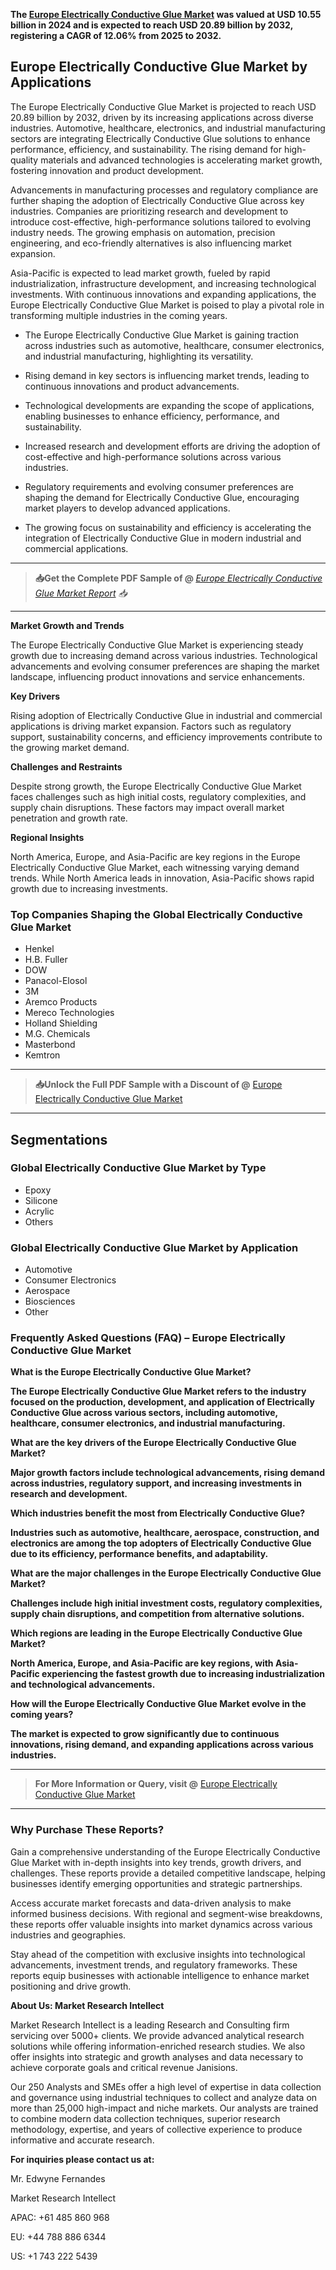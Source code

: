 <p><strong>The <a href="https://www.marketresearchintellect.com/download-sample/?rid=946136&amp;utm_source=Pulse-April-Europe&amp;utm_medium=852">Europe Electrically Conductive Glue Market</a> was valued at USD 10.55 billion in 2024 and is expected to reach USD 20.89 billion by 2032, registering a CAGR of 12.06% from 2025 to 2032.</strong></p><h2>Europe Electrically Conductive Glue Market by Applications&nbsp;</h2><p><p>The Europe Electrically Conductive Glue Market is projected to reach USD 20.89 billion by 2032, driven by its increasing applications across diverse industries. Automotive, healthcare, electronics, and industrial manufacturing sectors are integrating Electrically Conductive Glue solutions to enhance performance, efficiency, and sustainability. The rising demand for high-quality materials and advanced technologies is accelerating market growth, fostering innovation and product development.</p><p>Advancements in manufacturing processes and regulatory compliance are further shaping the adoption of Electrically Conductive Glue across key industries. Companies are prioritizing research and development to introduce cost-effective, high-performance solutions tailored to evolving industry needs. The growing emphasis on automation, precision engineering, and eco-friendly alternatives is also influencing market expansion.</p><p>Asia-Pacific is expected to lead market growth, fueled by rapid industrialization, infrastructure development, and increasing technological investments. With continuous innovations and expanding applications, the Europe Electrically Conductive Glue Market is poised to play a pivotal role in transforming multiple industries in the coming years.</p></p><ul><li><p>The Europe Electrically Conductive Glue Market is gaining traction across industries such as automotive, healthcare, consumer electronics, and industrial manufacturing, highlighting its versatility.</p></li><li><p>Rising demand in key sectors is influencing market trends, leading to continuous innovations and product advancements.</p></li><li><p>Technological developments are expanding the scope of applications, enabling businesses to enhance efficiency, performance, and sustainability.</p></li><li><p>Increased research and development efforts are driving the adoption of cost-effective and high-performance solutions across various industries.</p></li><li><p>Regulatory requirements and evolving consumer preferences are shaping the demand for Electrically Conductive Glue, encouraging market players to develop advanced applications.</p></li><li><p>The growing focus on sustainability and efficiency is accelerating the integration of Electrically Conductive Glue in modern industrial and commercial applications.</p></li></ul><hr /><blockquote><p><strong><span class="font-[700]">📥Get the Complete PDF Sample of @ </span></strong><em><span class="font-[700]"><a href="https://www.marketresearchintellect.com/download-sample/?rid=946136&amp;utm_source=Pulse-April-Europe&amp;utm_medium=852" target="_blank" data-tracking-control-name="article-ssr-frontend-pulse_little-text-block" data-tracking-will-navigate="" data-test-link="">Europe Electrically Conductive Glue Market Report</a>&nbsp;📥</span></em></p></blockquote><hr /><p class="" data-start="77" data-end="360"><strong data-start="77" data-end="105">Market Growth and Trends</strong></p><p class="" data-start="77" data-end="360">The Europe Electrically Conductive Glue Market is experiencing steady growth due to increasing demand across various industries. Technological advancements and evolving consumer preferences are shaping the market landscape, influencing product innovations and service enhancements.</p><p class="" data-start="362" data-end="606"><strong data-start="362" data-end="377">Key Drivers</strong></p><p class="" data-start="362" data-end="606">Rising adoption of Electrically Conductive Glue in industrial and commercial applications is driving market expansion. Factors such as regulatory support, sustainability concerns, and efficiency improvements contribute to the growing market demand.</p><p class="" data-start="608" data-end="849"><strong data-start="608" data-end="637">Challenges and Restraints</strong></p><p class="" data-start="608" data-end="849">Despite strong growth, the Europe Electrically Conductive Glue Market faces challenges such as high initial costs, regulatory complexities, and supply chain disruptions. These factors may impact overall market penetration and growth rate.</p><p class="" data-start="851" data-end="1095"><strong data-start="851" data-end="872">Regional Insights</strong></p><p class="" data-start="851" data-end="1095">North America, Europe, and Asia-Pacific are key regions in the Europe Electrically Conductive Glue Market, each witnessing varying demand trends. While North America leads in innovation, Asia-Pacific shows rapid growth due to increasing investments.</p><p><h3>Top Companies Shaping the Global Electrically Conductive Glue Market </h3><ul><li>Henkel</li><li>H.B. Fuller</li><li>DOW</li><li>Panacol-Elosol</li><li>3M</li><li>Aremco Products</li><li>Mereco Technologies</li><li>Holland Shielding</li><li>M.G. Chemicals</li><li>Masterbond</li><li>Kemtron</li></ul></p><hr /><blockquote><p><strong>📥Unlock the Full PDF Sample with a Discount of @</strong> <a href="https://www.marketresearchintellect.com/ask-for-discount/?rid=946136&amp;utm_source=Pulse-April-Europe&amp;utm_medium=852">Europe Electrically Conductive Glue Market</a></p></blockquote><hr /><p><h2>Segmentations</h2><h3>Global Electrically Conductive Glue Market by Type</h3><ul><li>Epoxy</li><li>Silicone</li><li>Acrylic</li><li>Others</li></ul><h3>Global Electrically Conductive Glue Market by Application</h3><ul><li>Automotive</li><li>Consumer Electronics</li><li>Aerospace</li><li>Biosciences</li><li>Other</li></ul></p><h3><strong>Frequently Asked Questions (FAQ) &ndash; Europe Electrically Conductive Glue Market</strong></h3><p><strong>What is the Europe Electrically Conductive Glue Market?</strong></p><p><strong>The Europe Electrically Conductive Glue Market refers to the industry focused on the production, development, and application of Electrically Conductive Glue across various sectors, including automotive, healthcare, consumer electronics, and industrial manufacturing.</strong></p><p><strong>What are the key drivers of the Europe Electrically Conductive Glue Market?</strong></p><p><strong>Major growth factors include technological advancements, rising demand across industries, regulatory support, and increasing investments in research and development.</strong></p><p><strong>Which industries benefit the most from Electrically Conductive Glue?</strong></p><p><strong>Industries such as automotive, healthcare, aerospace, construction, and electronics are among the top adopters of Electrically Conductive Glue due to its efficiency, performance benefits, and adaptability.</strong></p><p><strong>What are the major challenges in the Europe Electrically Conductive Glue Market?</strong></p><p><strong>Challenges include high initial investment costs, regulatory complexities, supply chain disruptions, and competition from alternative solutions.</strong></p><p><strong>Which regions are leading in the Europe Electrically Conductive Glue Market?</strong></p><p><strong>North America, Europe, and Asia-Pacific are key regions, with Asia-Pacific experiencing the fastest growth due to increasing industrialization and technological advancements.</strong></p><p><strong>How will the Europe Electrically Conductive Glue Market evolve in the coming years?</strong></p><p><strong>The market is expected to grow significantly due to continuous innovations, rising demand, and expanding applications across various industries.</strong></p><hr /><blockquote><p><span class="font-[700]"><strong>For More Information or Query, visit&nbsp;@</strong>&nbsp;</span><span class="font-[700]"><a href="https://www.marketresearchintellect.com/product/global-electrically-conductive-glue-market/?utm_source=Linkedin&utm_medium=852" target="_blank" data-tracking-control-name="article-ssr-frontend-pulse_little-text-block" data-tracking-will-navigate="" data-test-link="">Europe Electrically Conductive Glue Market</a></span></p></blockquote><hr /><h3><strong data-start="0" data-end="31">Why Purchase These Reports?</strong></h3><p class="" data-start="35" data-end="297">Gain a comprehensive understanding of the Europe Electrically Conductive Glue Market with in-depth insights into key trends, growth drivers, and challenges. These reports provide a detailed competitive landscape, helping businesses identify emerging opportunities and strategic partnerships.</p><p class="" data-start="299" data-end="540">Access accurate market forecasts and data-driven analysis to make informed business decisions. With regional and segment-wise breakdowns, these reports offer valuable insights into market dynamics across various industries and geographies.</p><p class="" data-start="542" data-end="784">Stay ahead of the competition with exclusive insights into technological advancements, investment trends, and regulatory frameworks. These reports equip businesses with actionable intelligence to enhance market positioning and drive growth.</p><p><strong><span class="font-[700]">About Us: Market Research Intellect</span></strong></p><p><span class="">Market Research Intellect is a leading Research and Consulting firm servicing over 5000+ clients. We provide advanced analytical research solutions while offering information-enriched research studies.&nbsp;</span>We also offer insights into strategic and growth analyses and data necessary to achieve corporate goals and critical revenue Janisions.</p><p><span class="">Our 250 Analysts and SMEs offer a high level of expertise in data collection and governance using industrial techniques to collect and analyze data on more than 25,000 high-impact and niche markets. Our analysts are trained to combine modern data collection techniques, superior research methodology, expertise, and years of collective experience to produce informative and accurate research.</span></p><p><strong>For inquiries please contact us at:</strong></p><p>Mr. Edwyne Fernandes</p><p>Market Research Intellect</p><p>APAC: +61 485 860 968</p><p>EU: +44 788 886 6344</p><p>US: +1 743 222 5439</p>
